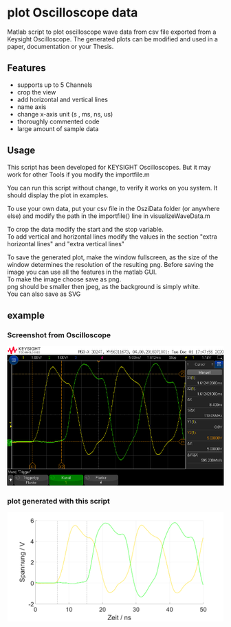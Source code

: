 # plot Oscilloscope data
Matlab script to plot oscilloscope wave data from csv file exported from a Keysight Oscilloscope.
The generated plots can be modified and used in a paper, documentation or your Thesis.

## Features
- supports up to 5 Channels
- crop the view
- add horizontal and vertical lines
- name axis
- change x-axis unit (s , ms, ns, us)
- thoroughly commented code
- large amount of sample data


## Usage
This script has been developed for KEYSIGHT Oscilloscopes. But it may work for other Tools if you modify the importfile.m  

You can run this script without change, to verify it works on you system. It should display the plot in examples.

To use your own data, put your csv file in the OsziData folder (or anywhere else) and modify the path in the importfile() line in visualizeWaveData.m  

To crop the data modify the start and the stop variable.  
To add vertical and horizontal lines modify the values in the section "extra horizontal lines" and "extra vertical lines"

To save the generated plot, make the window fullscreen, as the size of the window determines the resolution of the resulting png. Before saving the image you can use all the features in the matlab GUI.  
To make the image choose save as png.   
png should be smaller then jpeg, as the background is simply white.  
You can also save as SVG

## example
### Screenshot from Oscilloscope

<img src="osziData/scope_22.png" alt="Oscilloscope Screenshot" width="600">

### plot generated with this script

<img src="FiguresOutput/22.png" alt="plot generated with this script" width="600">
